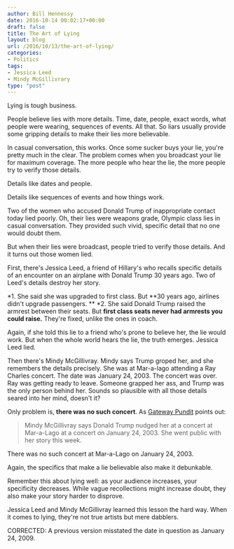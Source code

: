 ```yaml
---
author: Bill Hennessy
date: 2016-10-14 00:02:17+00:00
draft: false
title: The Art of Lying
layout: blog
url: /2016/10/13/the-art-of-lying/
categories:
- Politics
tags:
- Jessica Leed
- Mindy McGillivrary
type: "post"
---
```


Lying is tough business.

People believe lies with more details. Time, date, people, exact words, what people were wearing, sequences of events. All that. So liars usually provide some gripping details to make their lies more believable.

In casual conversation, this works. Once some sucker buys your lie, you're pretty much in the clear. The problem comes when you broadcast your lie for maximum coverage. The more people who hear the lie, the more people try to verify those details.

Details like dates and people.

Details like sequences of events and how things work.

Two of the women who accused Donald Trump of inappropriate contact today lied poorly. Oh, their lies were weapons grade, Olympic class lies in casual conversation. They provided such vivid, specific detail that no one would doubt them.

But when their lies were broadcast, people tried to verify those details. And it turns out those women lied.

First, there's Jessica Leed, a friend of Hillary's who recalls specific details of an encounter on an airplane with Donald Trump 30 years ago. Two of Leed's details destroy her story.




*1. She said she was upgraded to first class. But **30 years ago, airlines didn't upgrade passengers. **
*2. She said Donald Trump raised the armrest between their seats. But **first class seats never had armrests you could raise.** They're fixed, unlike the ones in coach.


Again, if she told this lie to a friend who's prone to believe her, the lie would work. But when the whole world hears the lie, the truth emerges. Jessica Leed lied.





Then there's Mindy McGillivray. Mindy says Trump groped her, and she remembers the details precisely. She was at Mar-a-lago attending a Ray Charles concert. The date was January 24, 2003. The concert was over. Ray was getting ready to leave. Someone grapped her ass, and Trump was the only person behind her. Sounds so plausible with all those details seared into her mind, doesn't it?

Only problem is, **there was no such concert**. As [Gateway Pundit](https://www.thegatewaypundit.com/2016/10/trump-accuser-said-abusively-nudged-concert-never-happened/) points out:


> Mindy McGillivray says Donald Trump nudged her at a concert at Mar-a-Lago at a concert on January 24, 2003. She went public with her story this week.

There was no such concert at Mar-a-Lago on January 24, 2003.


Again, the specifics that make a lie believable also make it debunkable.

Remember this about lying well: as your audience increases, your specificity decreases. While vague recollections might increase doubt, they also make your story harder to disprove.

Jessica Leed and Mindy McGillivray learned this lesson the hard way. When it comes to lying, they're not true artists but mere dabblers.

CORRECTED: A previous version misstated the date in question as January 24, 2009.


